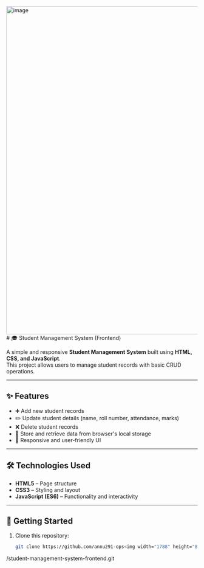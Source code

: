 <img width="1788" height="863" alt="image" src="https://github.com/user-attachments/assets/98817bad-2b7a-4d9e-abbf-d59c3c9e6096" />
# 🎓 Student Management System (Frontend)

A simple and responsive **Student Management System** built using **HTML, CSS, and JavaScript**.  
This project allows users to manage student records with basic CRUD operations.

---

## ✨ Features
- ➕ Add new student records
- ✏️ Update student details (name, roll number, attendance, marks)
- ❌ Delete student records
- 💾 Store and retrieve data from browser's local storage
- 📱 Responsive and user-friendly UI

---

## 🛠️ Technologies Used
- **HTML5** – Page structure  
- **CSS3** – Styling and layout  
- **JavaScript (ES6)** – Functionality and interactivity  

---

## 🚀 Getting Started
1. Clone this repository:
   ```bash
   git clone https://github.com/annu291-ops<img width="1788" height="863" alt="Screenshot 2025-08-15 152019" src="https://github.com/user-attachments/assets/4eb72b3f-efee-40f7-9c61-f40422603499" />
/student-management-system-frontend.git

